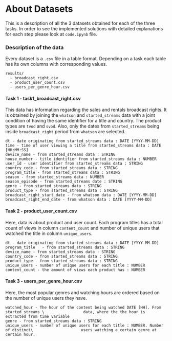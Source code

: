 # About Datasets

This is a description of all the 3 datasets obtained for each of the three tasks.
In order to see the implemented solutions with detailed explanations for each step please look at `code.ipynb` file.

### Description of the data

Every dataset is a `.csv` file in a table format. Depending on a task each table has its own columns with corresponding values.

```
results/
  - broadcast_right.csv
  - product_user_count.csv
  - users_per_genre_hour.csv

```
#### Task 1 - task1_broadcast_right.csv
This data has information regarding the sales and rentals broadcast rights. It is obtained by joining the `whatson` and `started_streams` data with a joint condition of having the same identifier for a title and country. The product types are `tvod` and `svod`. Also, only the dates from `started_streams` being inside `broadcast_right` period from `whatson` are selected.
```
dt - date originating from started_streams data : DATE [YYYY-MM-DD]
time - time of user viewing a title from started_streams data : DATE [HH:MM:SS]
device_name - from started_streams data : STRING
house_number - title identifier from started_streams data : NUMBER
user_id - user identifier from started_streams data : STRING
country_code - from started_streams data : STRING
program_title - from started_streams data : STRING
season - from started_streams data : NUMBER
season_episode - from started_streams date : STRING
genre - from started_streams data : STRING
product_type - from started_streams data : STRING
broadcast_right_start_date - from whatson data : DATE [YYYY-MM-DD]
broadcast_right_end_date - from whatson data : DATE [YYYY-MM-DD]

```
#### Task 2 - product_user_count.csv
Here, data is about product and user count. Each program titles has a total count of views in column `content_count` and number of unique users that watched the title in column `unique_users`.
```
dt - date originating from started_streams data : DATE [YYYY-MM-DD]
program_title	- from started_streams data : STRING
device_name	- from started_streams data : STRING
country_code - from started_streams data : STRING
product_type - from started_streams data : STRING
unique_users - number of unique users for each title : NUMBER
content_count - the amount of views each product has : NUMBER

```
#### Task 3 - users_per_genre_hour.csv
Here, the most popular genres and watching hours are ordered based on the number of unique users they have.
```
watched_hour - The hour of the content being watched DATE [HH]. From started_streams \                 data, where the the hour is extracted from time variable
genre - from started_streams data : STRING
unique_users - number of unique users for each title : NUMBER. Number of distinct\                     users watching a certain genre at certain hour.
```





